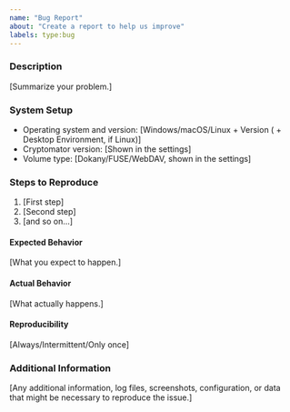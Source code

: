 ```yaml
---
name: "Bug Report"
about: "Create a report to help us improve"
labels: type:bug
---
```


<!--
**************************************
    ⚠️⚠️⚠️ READ CAREFULLY ⚠️⚠️⚠️
**************************************

Do you want to ask a QUESTION? Are you looking for SUPPORT?
We're happy to help you via our support channels! Please read: https://github.com/cryptomator/cryptomator/blob/develop/SUPPORT.md

By filing an issue, you are expected to comply with our code of conduct: https://github.com/cryptomator/cryptomator/blob/develop/.github/CODE_OF_CONDUCT.md

Of course, we also expect you to search for existing similar issues first! ;) https://github.com/cryptomator/cryptomator/issues?q=

⚠️ IMPORTANT: If you don't stick to this template, the issue will get closed.

*****************************************************************************
    To proof that you read this, please remove the X from the line below:
*****************************************************************************
-->
<!-- oooXooo -->

### Description

[Summarize your problem.]

### System Setup

* Operating system and version: [Windows/macOS/Linux + Version ( + Desktop Environment, if Linux)]
* Cryptomator version: [Shown in the settings]
* Volume type: [Dokany/FUSE/WebDAV, shown in the settings]

### Steps to Reproduce

1. [First step]
2. [Second step]
3. [and so on…]

#### Expected Behavior

[What you expect to happen.]

#### Actual Behavior

[What actually happens.]

#### Reproducibility

[Always/Intermittent/Only once]

### Additional Information

[Any additional information, log files, screenshots, configuration, or data that might be necessary to reproduce the issue.]

<!--
If you want to add the log file or screenshots, please add them as attachments. If your log file seems empty and doesn't show any errors, you may enable the debug mode first. Here is how to do that: https://community.cryptomator.org/t/how-do-i-enable-debug-mode/36

Then reproduce the problem to ensure all important information is contained in there. You may use test data or redact sensitive information from the log file.

Log file location:
- Windows: %appdata%/Cryptomator
- macOS: ~/Library/Logs/Cryptomator
- Linux: ~/.local/share/Cryptomator/logs
-->
